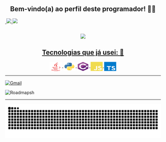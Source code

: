 <div align="center">

## Bem-vindo(a) ao perfil deste programador! 🧑‍💻

</div>

 <div>
  
   <!--Status do Usuário-->
  
   <a href="https://github.com/sal0minh0">
  &nbsp;<img height="192em" src="https://github-readme-stats.vercel.app/api/top-langs/?username=sal0minh0&theme=chartreuse-dark&show_icons=true&hide_border=false&layout=compact"/>
  
   <img height="192em" src="https://github-readme-streak-stats.herokuapp.com/?user=sal0minh0&theme=chartreuse-dark&hide_border=false"/>
   
</div>

 <p align="center">   
 <br>
 <img alingn="center" src="https://komarev.com/ghpvc/?username=sal0minh0&color=7F00FF&style=flat-square&abbreviated=true&label=Contador+de+Visitas"/>
 
 </p>

 <!-- Linguagens-->


<div align="center">

## Tecnologias que já usei: 🚀

</div>

<div align="center" style="display: inline_block">
 
   <!-- Imagens das Linguagens -->

  <img align="center" alt="Java" height="30" width="40" src="https://raw.githubusercontent.com/devicons/devicon/master/icons/java/java-plain.svg">

  <img align="center" alt="Python" height="30" width="40" src="https://raw.githubusercontent.com/devicons/devicon/refs/heads/master/icons/python/python-original.svg">

  <img align="center" alt="C#" height="30" width="40" src="https://raw.githubusercontent.com/devicons/devicon/master/icons/csharp/csharp-original.svg">
   
  <img align="center" alt="Js" height="30" width="40" src="https://raw.githubusercontent.com/devicons/devicon/master/icons/javascript/javascript-plain.svg">

  <img align="center" alt="Ts" height="30" width="40" src="https://raw.githubusercontent.com/devicons/devicon/refs/heads/master/icons/typescript/typescript-original.svg">
  
</div>

---



 <p align="center">

 <!-- Imagens dos Shields -->
 
  
   <a href="mailto:salomaomoraes.cassiano@gmail.com"><img align="center" alt="Gmail" src="https://img.shields.io/badge/Gmail-EA4335?style=flat&logo=gmail&logoColor=white" target="_blank">
  </a>

   <a href="https://roadmap.sh/u/salominho"><img align="left" alt="Roadmapsh" src="https://img.shields.io/badge/Roadmap-000000?style=flat&logo=roadmap.sh&logoColor=white" target="_blank">
   
  </a>
 </p> 
 
 <br>
 
---

<div align="center">

 <picture>
  <source media="(prefers-color-scheme: dark)" srcset="https://raw.githubusercontent.com/sal0minh0/sal0minh0/output/github-contribution-grid-snake-dark.svg">
  <source media="(prefers-color-scheme: light)" srcset="https://raw.githubusercontent.com/sal0minh0/sal0minh0/output/github-contribution-grid-snake.svg">
  <img alt="github contribution grid snake animation" src="https://raw.githubusercontent.com/sal0minh0/sal0minh0/output/github-contribution-grid-snake.svg">
</picture>

</div>
 

